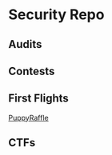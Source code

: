 # Security Repo

## Audits

## Contests

## First Flights

[PuppyRaffle](https://github.com/efecarranza/security/blob/main/first-flights/2023-10-25-PuppyRaffle.md)

## CTFs
